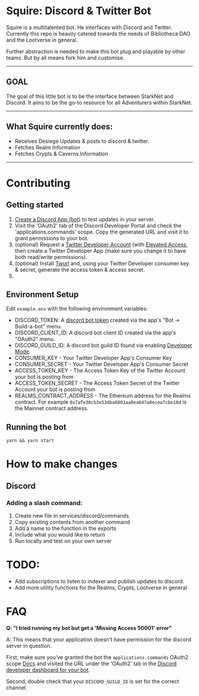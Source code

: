 # Squire: Discord & Twitter Bot

Squire is a multitalented bot. He interfaces with Discord and Twitter. Currently this repo is heavily catered towards the needs of Bibliotheca DAO and the Lootverse in general.

Further abstraction is needed to make this bot plug and playable by other teams. But by all means fork him and customise.

---

## GOAL

The goal of this little bot is to be the interface between StarkNet and Discord. It aims to be the go-to resource for all Adventurers within StarkNet.

---

## What Squire currently does:

- Receives Desiege Updates & posts to discord & twitter.
- Fetches Realm Information
- Fetches Crypts & Caverns Information

---

# Contributing

## Getting started

1. [Create a Discord App (bot)](https://discord.com/developers/applications) to test updates in your server.
2. Visit the 'OAuth2' tab of the Discord Developer Portal and check the 'applications.commands' scope. Copy the generated URL and visit it to grant permissions to your bot.
2. (optional) Request a [Twitter Developer Account](https://developer.twitter.com/en/apply-for-access) (with [Elevated Access](https://developer.twitter.com/en/portal/products/elevated), then create a Twitter Developer App (make sure you change it to have both read/write permissions).
3. (optional) Install [Twurl](https://github.com/twitter/twurl) and, using your Twitter Developer consumer key & secret, generate the access token & access secret.
4. 

## Environment Setup
Edit `example.env` with the following environment variables:
* DISCORD_TOKEN: A [discord bot token](https://www.writebots.com/discord-bot-token/) created via the app's "Bot -> Build-a-bot" menu.
* DISCORD_CLIENT_ID: A discord bot client ID created via the app's "OAuth2" menu.
* DISCORD_GUILD_ID: A discord bot guild ID found via enabling [Developer Mode](https://github.com/manix84/discord_gmod_addon_v2/wiki/Finding-your-Guild-ID-%28Server-ID%29).
* CONSUMER_KEY - Your Twitter Developer App's Consumer Key
* CONSUMER_SECRET - Your Twitter Developer App's Consumer Secret
* ACCESS_TOKEN_KEY - The Access Token Key of the Twitter Account your bot is posting from
* ACCESS_TOKEN_SECRET - The Access Token Secret of the Twitter Account your bot is posting from
* REALMS_CONTRACT_ADDRESS - The Ethereum address for the Realms contract. For example `0x7afe30cb3e53dba6801aa0ea647a0ecea7cbe18d` is the Mainnet contract address.

## Running the bot
```
yarn && yarn start
```

# How to make changes

## Discord

### Adding a slash command:

1. Create new file in services/discord/commands
2. Copy existing contents from another command
3. Add a name to the function in the exports
4. Include what you would like to return
5. Run locally and test on your own server

# TODO:

- Add subscriptions to listen to indexer and publish updates to discord.
- Add more utility functions for the Realms, Crypts, Lootverse in general


# FAQ

**Q: "I tried running my bot but get a 'Missing Access 50001' error"**

A: This means that your application doesn't have permission for the discord server in question.

First, make sure you've granted the bot the `applications.commands` OAuth2 scope [Docs](https://discord.com/developers/docs/topics/oauth2) and visited the URL under the 'OAuth2' tab in the [Discord developer dashboard for your bot](https://discord.com/developers/applications/).

Second, double check that your `DISCORD_GUILD_ID` is set for the correct channel.